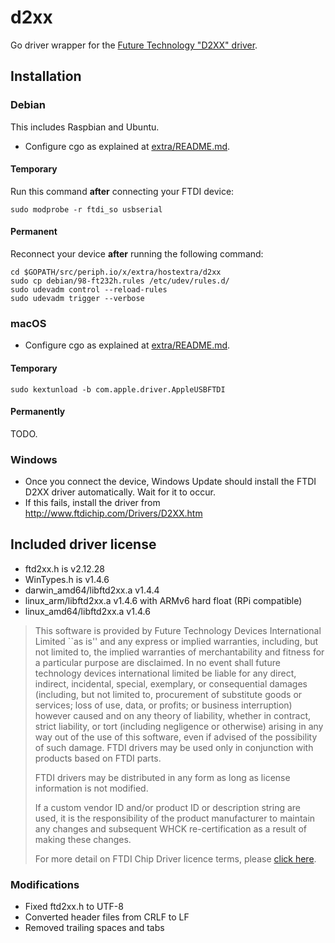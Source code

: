 # d2xx

Go driver wrapper for the [Future Technology "D2XX" driver](
http://www.ftdichip.com/Drivers/D2XX.htm).

## Installation

### Debian

This includes Raspbian and Ubuntu.

- Configure cgo as explained at
  [extra/README.md](https://github.com/periph/extra/tree/master/README.md#debian).


#### Temporary

Run this command **after** connecting your FTDI device:

```
sudo modprobe -r ftdi_so usbserial
```


#### Permanent

Reconnect your device **after** running the following command:

```
cd $GOPATH/src/periph.io/x/extra/hostextra/d2xx
sudo cp debian/98-ft232h.rules /etc/udev/rules.d/
sudo udevadm control --reload-rules
sudo udevadm trigger --verbose
```


### macOS

- Configure cgo as explained at
  [extra/README.md](https://github.com/periph/extra/tree/master/README.md#macos).


#### Temporary

```
sudo kextunload -b com.apple.driver.AppleUSBFTDI
```


#### Permanently

TODO.


### Windows

- Once you connect the device, Windows Update should install the FTDI D2XX
  driver automatically. Wait for it to occur.
- If this fails, install the driver from
  http://www.ftdichip.com/Drivers/D2XX.htm

## Included driver license

- ftd2xx.h is v2.12.28
- WinTypes.h is v1.4.6
- darwin_amd64/libftd2xx.a v1.4.4
- linux_arm/libftd2xx.a v1.4.6 with ARMv6 hard float (RPi compatible)
- linux_amd64/libftd2xx.a v1.4.6

> This software is provided by Future Technology Devices International Limited
> ``as is'' and any express or implied warranties, including, but not limited
> to, the implied warranties of merchantability and fitness for a particular
> purpose are disclaimed. In no event shall future technology devices
> international limited be liable for any direct, indirect, incidental, special,
> exemplary, or consequential damages (including, but not limited to,
> procurement of substitute goods or services; loss of use, data, or profits; or
> business interruption) however caused and on any theory of liability, whether
> in contract, strict liability, or tort (including negligence or otherwise)
> arising in any way out of the use of this software, even if advised of the
> possibility of such damage.  FTDI drivers may be used only in conjunction with
> products based on FTDI parts.
>
> FTDI drivers may be distributed in any form as long as license information is
> not modified.
>
> If a custom vendor ID and/or product ID or description string are used, it is
> the responsibility of the product manufacturer to maintain any changes and
> subsequent WHCK re-certification as a result of making these changes.
>
> For more detail on FTDI Chip Driver licence terms, please [click
> here](http://www.ftdichip.com/Drivers/FTDriverLicenceTermsSummary.htm).


### Modifications

- Fixed ftd2xx.h to UTF-8
- Converted header files from CRLF to LF
- Removed trailing spaces and tabs
